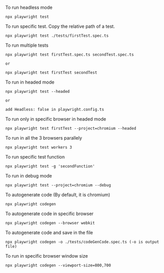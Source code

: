 To run headless mode

    npx playwright test

To run specific test. Copy the relative path of a test.

    npx playwright test ./tests/firstTest.spec.ts

To run multiple tests

    npx playwright test firstTest.spec.ts secondTest.spec.ts

    or

    npx playwright test firstTest secondTest

To run in headed mode

    npx playwright test --headed

    or

    add Headless: false in playwright.config.ts

To run only in specific browser in headed mode

    npx playwright test firstTest --project=chromium --headed

To run in all the 3 browsers parallely

    npx playwright test workers 3

To run specific test function

    npx playwright test -g 'secondFunction'

To run in debug mode

    npx playwright test --project=chromium --debug

To autogenerate code (By default, it is chromium)

    npx playwright codegen

To autogenerate code in specific browser

    npx playwright codegen --browser webkit

To autogenerate code and save in the file 

    npx playwright codegen -o ./tests/codeGenCode.spec.ts (-o is output file)


To run in specific browser window size

    npx playwright codegen --viewport-size=800,700